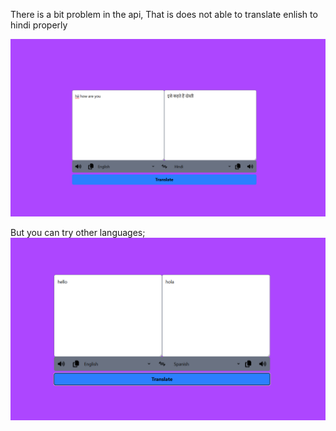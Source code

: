 There is a bit problem in the api, That is does not able to translate enlish to hindi properly

![first image](./images/Screenshot%202025-03-12%20165314.png)


But you can try other languages;
![second image](./images/Screenshot%202025-03-12%20165446.png)